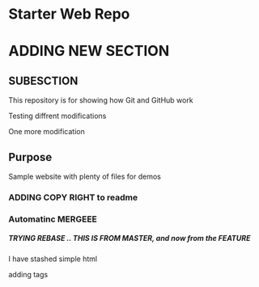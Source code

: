 # Starter Web Repo
# ADDING NEW SECTION
## SUBESCTION
This repository is for showing how Git and GitHub work

Testing diffrent modifications

One more modification
## Purpose

Sample website with plenty of files for demos
### ADDING COPY RIGHT to readme

### Automatinc MERGEEE

##### TRYING REBASE .. THIS IS FROM MASTER, and now from the FEATURE

I have stashed simple html

adding tags
